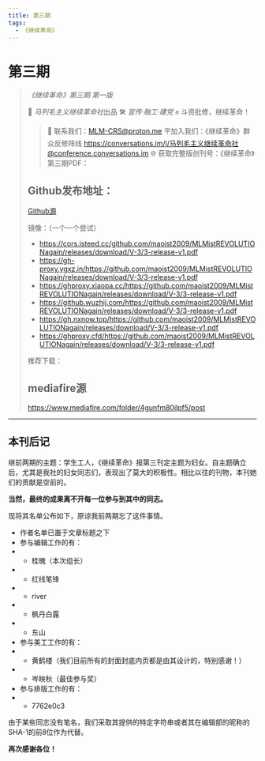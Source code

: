 ```yaml
---
title: 第三期
tags:
  - 《继续革命》
---
```


# 第三期

> *《继续革命》第三期* *第一版*
>
> 📕 *马列毛主义继续革命社*出品
> 🛠️ *宣传·融工·建党*
> ✊ 斗资批修，继续革命！
>
>> 📧 联系我们：MLM-CRS@proton.me
>> 🪧加入我们：《继续革命》群众反修阵线 https://conversations.im/j/马列毛主义继续革命社@conference.conversations.im
>> 🌐 获取完整版创刊号：《继续革命》第三期PDF：
>>
>
> ## Github发布地址：
>
> [Github源](https://github.com/maoist2009/MLMistREVOLUTIONagain/releases/download/V-3/3-release-v1.pdf)
>
> 镜像：（一个一个尝试）
>
> + https://cors.isteed.cc/github.com/maoist2009/MLMistREVOLUTIONagain/releases/download/V-3/3-release-v1.pdf
> + https://gh-proxy.ygxz.in/https://github.com/maoist2009/MLMistREVOLUTIONagain/releases/download/V-3/3-release-v1.pdf
> + https://ghproxy.xiaopa.cc/https://github.com/maoist2009/MLMistREVOLUTIONagain/releases/download/V-3/3-release-v1.pdf
> + https://github.wuzhij.com/https://github.com/maoist2009/MLMistREVOLUTIONagain/releases/download/V-3/3-release-v1.pdf
> + https://gh.nxnow.top/https://github.com/maoist2009/MLMistREVOLUTIONagain/releases/download/V-3/3-release-v1.pdf
> + https://ghproxy.cfd/https://github.com/maoist2009/MLMistREVOLUTIONagain/releases/download/V-3/3-release-v1.pdf
>
> 推荐下载：
>
> ## mediafire源
>
> https://www.mediafire.com/folder/4gunfm80jlpf5/post

---


## 本刊后记

继前两期的主题：学生工人，《继续革命》报第三刊定主题为妇女。自主题确立后，尤其是我社的妇女同志们，表现出了莫大的积极性。相比以往的刊物，本刊她们的贡献是空前的。

**当然，最终的成果离不开每一位参与到其中的同志。**

现将其名单公布如下，原谅我前两期忘了这件事情。

+ 作者名单已置于文章标题之下
+ 参与编辑工作的有：
+ + 桂魄（本次组长）
+ + 红线笔锋
+ + river
+ + 枫丹白露
+ + 东山
+ 参与美工工作的有：
+ + 黄鹤楼（我们目前所有的封面封底内页都是由其设计的，特别感谢！）
+ + 岑映秋（最佳参与奖）
+ 参与排版工作的有：
+ + 7762e0c3

由于某些同志没有笔名，我们采取其提供的特定字符串或者其在编辑部的昵称的SHA-1的前8位作为代替。

**再次感谢各位！**
